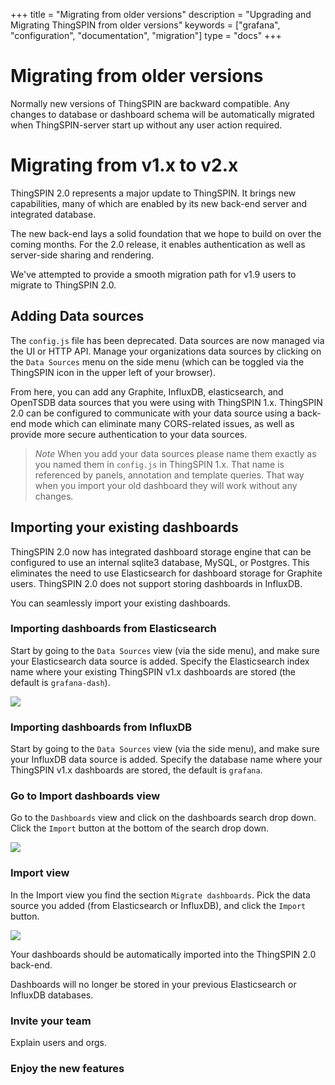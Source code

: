 +++
title = "Migrating from older versions"
description = "Upgrading and Migrating ThingSPIN from older versions"
keywords = ["grafana", "configuration", "documentation", "migration"]
type = "docs"
+++

# Migrating from older versions

Normally new versions of ThingSPIN are backward compatible. Any changes to database or dashboard schema will
be automatically migrated when ThingSPIN-server start up without any user action required.

# Migrating from v1.x to v2.x

ThingSPIN 2.0 represents a major update to ThingSPIN. It brings new
capabilities, many of which are enabled by its new back-end server and
integrated database.

The new back-end lays a solid foundation that we hope to build on over
the coming months. For the 2.0 release, it enables authentication as
well as server-side sharing and rendering.

We've attempted to provide a smooth migration path for v1.9 users to
migrate to ThingSPIN 2.0.

## Adding Data sources

The `config.js` file has been deprecated. Data sources are now managed via
the UI or HTTP API. Manage your organizations data sources by clicking on the `Data Sources` menu on the
side menu (which can be toggled via the ThingSPIN icon in the upper left
of your browser).

From here, you can add any Graphite, InfluxDB, elasticsearch, and
OpenTSDB data sources that you were using with ThingSPIN 1.x. ThingSPIN 2.0
can be configured to communicate with your data source using a back-end
mode which can eliminate many CORS-related issues, as well as provide
more secure authentication to your data sources.

> *Note* When you add your data sources please name them exactly as you
> named them in `config.js` in ThingSPIN 1.x. That name is referenced by
> panels, annotation and template queries. That way when you import
> your old dashboard they will work without any changes.

## Importing your existing dashboards

ThingSPIN 2.0 now has integrated dashboard storage engine that can be
configured to use an internal sqlite3 database, MySQL, or Postgres. This
eliminates the need to use Elasticsearch for dashboard storage for
Graphite users. ThingSPIN 2.0 does not support storing dashboards in
InfluxDB.

You can seamlessly import your existing dashboards.

### Importing dashboards from Elasticsearch

Start by going to the `Data Sources` view (via the side menu), and make
sure your Elasticsearch data source is added. Specify the Elasticsearch
index name where your existing ThingSPIN v1.x dashboards are stored
(the default is `grafana-dash`).

![](/img/docs/v2/datasource_edit_elastic.jpg)

### Importing dashboards from InfluxDB

Start by going to the `Data Sources` view (via the side menu), and make
sure your InfluxDB data source is added. Specify the database name where
your ThingSPIN v1.x dashboards are stored, the default is `grafana`.

### Go to Import dashboards view

Go to the `Dashboards` view and click on the dashboards search drop
down. Click the `Import` button at the bottom of the search drop down.

![](/img/docs/v2/dashboard_import.jpg)

### Import view

In the Import view you find the section `Migrate dashboards`. Pick the
data source you added (from Elasticsearch or InfluxDB), and click the
`Import` button.

![](/img/docs/v2/migrate_dashboards.jpg)

Your dashboards should be automatically imported into the ThingSPIN 2.0
back-end.

Dashboards will no longer be stored in your previous Elasticsearch or
InfluxDB databases.

### Invite your team

Explain users and orgs.

### Enjoy the new features
